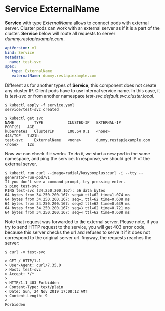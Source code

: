 # Service ExternalName
**Service** with type *ExternalName* allows to connect pods with external server. Cluster pods can work with an external server as if it is a part of the cluster.
**Service** below will route all requests to server *dummy.restapiexample.com*.
```yaml
apiVersion: v1
kind: Service
metadata:
  name: test-svc
spec:
   type: ExternalName
   externalName: dummy.restapiexample.com
```
Different as for another types of **Service**, this component does not create any cluster IP. Client pods have to use internal service name. In this case, it is *test-svc* or from another namespace *test-svc.default.svc.cluster.local*.
```
$ kubectl apply -f service.yaml
service/test-svc created

$ kubectl get svc
NAME         TYPE           CLUSTER-IP   EXTERNAL-IP                PORT(S)   AGE
kubernetes   ClusterIP      100.64.0.1   <none>                     443/TCP   7d21h
test-svc     ExternalName   <none>       dummy.restapiexample.com   <none>    12s
```
Now we can check if it works. To do it, we start a new pod in the same namespace, and ping the service. In response, we should get IP of the external server.
```
$ kubectl run curl --image=radial/busyboxplus:curl -i --tty --generator=run-pod/v1
If you don't see a command prompt, try pressing enter.
$ ping test-svc
PING test-svc (34.250.200.167): 56 data bytes
64 bytes from 34.250.200.167: seq=0 ttl=62 time=1.074 ms
64 bytes from 34.250.200.167: seq=1 ttl=62 time=0.608 ms
64 bytes from 34.250.200.167: seq=2 ttl=62 time=0.639 ms
64 bytes from 34.250.200.167: seq=3 ttl=62 time=0.721 ms
64 bytes from 34.250.200.167: seq=4 ttl=62 time=0.608 ms
```
Note that request was forwarded to the external server.
Please note, if you try to send HTTP request to the service,  you will get 403 error code, because this server checks the url and refuses to serve it if it does not correspond to the original server url. Anyway, the requests reaches the server:
```
$ curl -v test-svc

> GET / HTTP/1.1
> User-Agent: curl/7.35.0
> Host: test-svc
> Accept: */*
>
< HTTP/1.1 403 Forbidden
< Content-Type: text/plain
< Date: Sun, 24 Nov 2019 17:08:12 GMT
< Content-Length: 9
<
Forbidden
```

